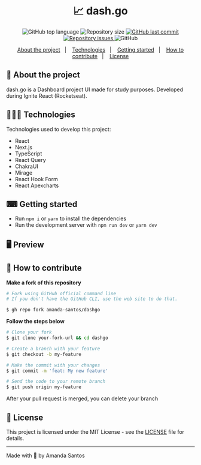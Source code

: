 <h1 align="center">
  📈 dash.go
</h1>

<p align="center">
  <img alt="GitHub top language" src="https://img.shields.io/github/languages/top/amanda-santos/dashgo">

  <img alt="Repository size" src="https://img.shields.io/github/repo-size/amanda-santos/dashgo">

  <a href="https://github.com/amanda-santos/dashgo/commits/master">
    <img alt="GitHub last commit" src="https://img.shields.io/github/last-commit/amanda-santos/dashgo">
  </a>

  <a href="https://github.com/amanda-santos/dashgo/issues">
    <img alt="Repository issues" src="https://img.shields.io/github/issues/amanda-santos/dashgo">
  </a>

  <img alt="GitHub" src="https://img.shields.io/github/license/amanda-santos/dashgo">
</p>

<p align="center">
  <a href="#-about-the-project">About the project</a>&nbsp;&nbsp;&nbsp;|&nbsp;&nbsp;&nbsp;
  <a href="#-technologies">Technologies</a>&nbsp;&nbsp;&nbsp;|&nbsp;&nbsp;&nbsp;
  <a href="#-getting-started">Getting started</a>&nbsp;&nbsp;&nbsp;|&nbsp;&nbsp;&nbsp;
  <a href="#-how-to-contribute">How to contribute</a>&nbsp;&nbsp;&nbsp;|&nbsp;&nbsp;&nbsp;
  <a href="#-license">License</a>
</p>

## 📝 About the project

<p>dash.go is a Dashboard project UI made for study purposes. Developed during Ignite React (Rocketseat).</p>

## 👩🏻‍💻 Technologies

Technologies used to develop this project:

- React
- Next.js
- TypeScript
- React Query
- ChakraUI
- Mirage
- React Hook Form
- React Apexcharts

## ⌨ Getting started

- Run `npm i` or `yarn` to install the dependencies
- Run the development server with `npm run dev` or `yarn dev`

## 🖥 Preview



## 🤔 How to contribute

**Make a fork of this repository**

```bash
# Fork using GitHub official command line
# If you don't have the GitHub CLI, use the web site to do that.

$ gh repo fork amanda-santos/dashgo
```

**Follow the steps below**

```bash
# Clone your fork
$ git clone your-fork-url && cd dashgo

# Create a branch with your feature
$ git checkout -b my-feature

# Make the commit with your changes
$ git commit -m 'feat: My new feature'

# Send the code to your remote branch
$ git push origin my-feature
```

After your pull request is merged, you can delete your branch

## 📝 License

This project is licensed under the MIT License - see the [LICENSE](LICENSE) file for details.

---

Made with 💜 by Amanda Santos <br />
